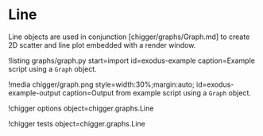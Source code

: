 # Line

Line objects are used in conjunction [chigger/graphs/Graph.md] to create 2D scatter and line
plot embedded with a render window.

!listing graphs/graph.py
         start=import
         id=exodus-example
         caption=Example script using a `Graph` object.

!media chigger/graph.png
       style=width:30%;margin:auto;
       id=exodus-example-output
       caption=Output from example script using a `Graph` object.

!chigger options object=chigger.graphs.Line

!chigger tests object=chigger.graphs.Line
